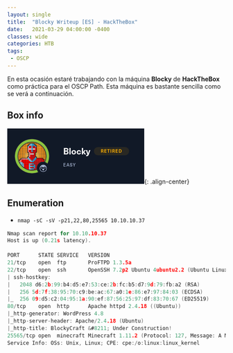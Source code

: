 ```yaml
---
layout: single
title:  "Blocky Writeup [ES] - HackTheBox"
date:   2021-03-29 04:00:00 -0400
classes: wide
categories: HTB
tags:
 - OSCP
---
```


En esta ocasión estaré trabajando con la máquina **Blocky** de **HackTheBox** como práctica para el OSCP Path. Esta máquina es bastante sencilla como se verá a continuación.

## Box info

![Machine Info](/images/HTB/Blocky/00-info-machine.png "Machine Info"){: .align-center}


## Enumeration


* ```nmap -sC -sV -p21,22,80,25565 10.10.10.37```

```go
Nmap scan report for 10.10.10.37
Host is up (0.21s latency).

PORT      STATE SERVICE   VERSION
21/tcp    open  ftp       ProFTPD 1.3.5a
22/tcp    open  ssh       OpenSSH 7.2p2 Ubuntu 4ubuntu2.2 (Ubuntu Linux; protocol 2.0)
| ssh-hostkey: 
|   2048 d6:2b:99:b4:d5:e7:53:ce:2b:fc:b5:d7:9d:79:fb:a2 (RSA)
|   256 5d:7f:38:95:70:c9:be:ac:67:a0:1e:86:e7:97:84:03 (ECDSA)
|_  256 09:d5:c2:04:95:1a:90:ef:87:56:25:97:df:83:70:67 (ED25519)
80/tcp    open  http      Apache httpd 2.4.18 ((Ubuntu))
|_http-generator: WordPress 4.8
|_http-server-header: Apache/2.4.18 (Ubuntu)
|_http-title: BlockyCraft &#8211; Under Construction!
25565/tcp open  minecraft Minecraft 1.11.2 (Protocol: 127, Message: A Minecraft Server, Users: 0/20)
Service Info: OSs: Unix, Linux; CPE: cpe:/o:linux:linux_kernel
```

